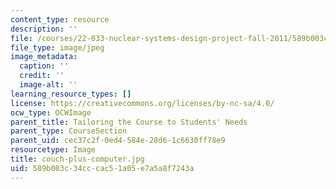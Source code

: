 ```yaml
---
content_type: resource
description: ''
file: /courses/22-033-nuclear-systems-design-project-fall-2011/589b003c34cccac51a05e7a5a8f7243a_couch-plus-computer.jpg
file_type: image/jpeg
image_metadata:
  caption: ''
  credit: ''
  image-alt: ''
learning_resource_types: []
license: https://creativecommons.org/licenses/by-nc-sa/4.0/
ocw_type: OCWImage
parent_title: Tailoring the Course to Students' Needs
parent_type: CourseSection
parent_uid: cec37c2f-0ed4-584e-28d6-1c6630ff78e9
resourcetype: Image
title: couch-plus-computer.jpg
uid: 589b003c-34cc-cac5-1a05-e7a5a8f7243a
---
```

